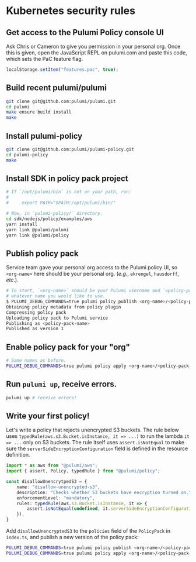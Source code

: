 # Kubernetes security rules

## Get access to the Pulumi Policy console UI

Ask Chris or Cameron to give you permission in your personal org. Once this is given, open the
JavaScript REPL on pulumi.com and paste this code, which sets the PaC feature flag.

```javascript
localStorage.setItem("features.pac", true);
```

## Build recent pulumi/pulumi

```sh
git clone git@github.com:pulumi/pulumi.git
cd pulumi
make ensure build install
make
```

## Install pulumi-policy

```sh
git clone git@github.com:pulumi/pulumi-policy.git
cd pulumi-policy
make
```

## Install SDK in policy pack project

```sh
# If `/opt/pulumi/bin` is not on your path, run:
#
#     export PATH="$PATH:/opt/pulumi/bin/"

# Now, in `pulumi-policy/` directory.
cd sdk/nodejs/policy/examples/aws
yarn install
yarn link @pulumi/pulumi
yarn link @pulumi/policy
```

## Publish policy pack

Service team gave your personal org access to the Pulumi policy UI, so `<org-name>` here should be
your personal org. (_e.g._, `ekrengel`, `hausdorff`, _etc_.).

```sh
# To start, `<org-name>` should be your Pulumi username and `<policy-pack-name>` should be
# whatever name you would like to use.
$ PULUMI_DEBUG_COMMANDS=true pulumi policy publish <org-name>/<policy-pack-name>
Obtaining policy metadata from policy plugin
Compressing policy pack
Uploading policy pack to Pulumi service
Publishing as <policy-pack-name>
Published as version 1
```

## Enable policy pack for your "org"

```sh
# Same names as before.
PULUMI_DEBUG_COMMANDS=true pulumi policy apply <org-name>/<policy-pack-name> <version>
```

## Run `pulumi up`, receive errors.

```sh
pulumi up # receive errors!
```

## Write your first policy!

Let's write a policy that rejects unencrypted S3 buckets. The rule below uses
`typedRule(aws.s3.Bucket.isInstance, it => ...)` to run the lambda `it => ...` only on S3 buckets.
The rule itself uses `assert.isNotEqual` to make sure the `serverSideEncryptionConfiguration` field
is defined in the resource definition.

```typescript
import * as aws from "@pulumi/aws";
import { assert, Policy, typedRule } from "@pulumi/policy";

const disallowUnencrytpedS3 = {
    name: "disallow-unencrypted-s3",
    description: "Checks whether S3 buckets have encryption turned on.",
    enforcementLevel: "mandatory",
    rules: typedRule(aws.s3.Bucket.isInstance, it => {
        assert.isNotEqual(undefined, it.serverSideEncryptionConfiguration);
    }),
}
```

Add `disallowUnencryptedS3` to the `policies` field of the `PolicyPack` in `index.ts`, and publish a
new version of the policy pack:

```sh
PULUMI_DEBUG_COMMANDS=true pulumi policy publish <org-name>/<policy-pack-name>
PULUMI_DEBUG_COMMANDS=true pulumi policy apply <org-name>/<policy-pack-name> <version>
```

